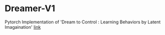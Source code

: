 # Dreamer-V1

Pytorch Implementation of 'Dream to Control : Learning Behaviors by Latent Imagaination' [link](https://arxiv.org/pdf/1912.01603.pdf)
